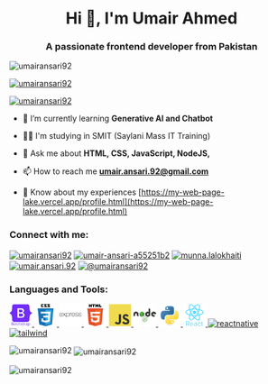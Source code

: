 <h1 align="center">Hi 👋, I'm Umair Ahmed</h1>
<h3 align="center">A passionate frontend developer from Pakistan</h3>

<p align="left"> <img src="https://komarev.com/ghpvc/?username=umairansari92&label=Profile%20views&color=0e75b6&style=flat" alt="umairansari92" /> </p>

<p align="left"> <a href="https://github.com/ryo-ma/github-profile-trophy"><img src="https://github-profile-trophy.vercel.app/?username=umairansari92" alt="umairansari92" /></a> </p>

<p align="left"> <a href="https://twitter.com/umairansari92" target="blank"><img src="https://img.shields.io/twitter/follow/umairansari92?logo=twitter&style=for-the-badge" alt="umairansari92" /></a> </p>

- 🌱 I’m currently learning **Generative AI and Chatbot**

- 👨‍🦰 I'm studying in SMIT (Saylani Mass IT Training)

- 💬 Ask me about **HTML, CSS, JavaScript, NodeJS,**

- 📫 How to reach me **umair.ansari.92@gmail.com**

- 📄 Know about my experiences [https://my-web-page-lake.vercel.app/profile.html](https://my-web-page-lake.vercel.app/profile.html)

<h3 align="left">Connect with me:</h3>
<p align="left">
<a href="https://twitter.com/umairansari92" target="blank"><img align="center" src="https://raw.githubusercontent.com/rahuldkjain/github-profile-readme-generator/master/src/images/icons/Social/twitter.svg" alt="umairansari92" height="30" width="40" /></a>
<a href="https://linkedin.com/in/umair-ansari-a55251b2" target="blank"><img align="center" src="https://raw.githubusercontent.com/rahuldkjain/github-profile-readme-generator/master/src/images/icons/Social/linked-in-alt.svg" alt="umair-ansari-a55251b2" height="30" width="40" /></a>
<a href="https://fb.com/munna.lalokhaiti" target="blank"><img align="center" src="https://raw.githubusercontent.com/rahuldkjain/github-profile-readme-generator/master/src/images/icons/Social/facebook.svg" alt="munna.lalokhaiti" height="30" width="40" /></a>
<a href="https://instagram.com/umair.ansari.92" target="blank"><img align="center" src="https://raw.githubusercontent.com/rahuldkjain/github-profile-readme-generator/master/src/images/icons/Social/instagram.svg" alt="umair.ansari.92" height="30" width="40" /></a>
<a href="https://www.youtube.com/c/@umairansari92" target="blank"><img align="center" src="https://raw.githubusercontent.com/rahuldkjain/github-profile-readme-generator/master/src/images/icons/Social/youtube.svg" alt="@umairansari92" height="30" width="40" /></a>
</p>

<h3 align="left">Languages and Tools:</h3>
<p align="left"> <a href="https://getbootstrap.com" target="_blank" rel="noreferrer"> <img src="https://raw.githubusercontent.com/devicons/devicon/master/icons/bootstrap/bootstrap-plain-wordmark.svg" alt="bootstrap" width="40" height="40"/> </a> <a href="https://www.w3schools.com/css/" target="_blank" rel="noreferrer"> <img src="https://raw.githubusercontent.com/devicons/devicon/master/icons/css3/css3-original-wordmark.svg" alt="css3" width="40" height="40"/> </a> <a href="https://expressjs.com" target="_blank" rel="noreferrer"> <img src="https://raw.githubusercontent.com/devicons/devicon/master/icons/express/express-original-wordmark.svg" alt="express" width="40" height="40"/> </a> <a href="https://www.w3.org/html/" target="_blank" rel="noreferrer"> <img src="https://raw.githubusercontent.com/devicons/devicon/master/icons/html5/html5-original-wordmark.svg" alt="html5" width="40" height="40"/> </a> <a href="https://developer.mozilla.org/en-US/docs/Web/JavaScript" target="_blank" rel="noreferrer"> <img src="https://raw.githubusercontent.com/devicons/devicon/master/icons/javascript/javascript-original.svg" alt="javascript" width="40" height="40"/> </a> <a href="https://nodejs.org" target="_blank" rel="noreferrer"> <img src="https://raw.githubusercontent.com/devicons/devicon/master/icons/nodejs/nodejs-original-wordmark.svg" alt="nodejs" width="40" height="40"/> </a> <a href="https://www.python.org" target="_blank" rel="noreferrer"> <img src="https://raw.githubusercontent.com/devicons/devicon/master/icons/python/python-original.svg" alt="python" width="40" height="40"/> </a> <a href="https://reactjs.org/" target="_blank" rel="noreferrer"> <img src="https://raw.githubusercontent.com/devicons/devicon/master/icons/react/react-original-wordmark.svg" alt="react" width="40" height="40"/> </a> <a href="https://reactnative.dev/" target="_blank" rel="noreferrer"> <img src="https://reactnative.dev/img/header_logo.svg" alt="reactnative" width="40" height="40"/> </a> <a href="https://tailwindcss.com/" target="_blank" rel="noreferrer"> <img src="https://www.vectorlogo.zone/logos/tailwindcss/tailwindcss-icon.svg" alt="tailwind" width="40" height="40"/> </a> </p>

<p><img align="left" src="https://github-readme-stats.vercel.app/api/top-langs?username=umairansari92&show_icons=true&locale=en&layout=compact" alt="umairansari92" /></p>

<p>&nbsp;<img align="center" src="https://github-readme-stats.vercel.app/api?username=umairansari92&show_icons=true&locale=en" alt="umairansari92" /></p>

<p><img align="center" src="https://github-readme-streak-stats.herokuapp.com/?user=umairansari92&" alt="umairansari92" /></p>
